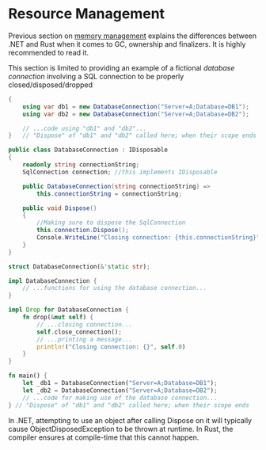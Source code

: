 # Resource Management

Previous section on [memory management] explains the differences between .NET
and Rust when it comes to GC, ownership and finalizers. It is highly recommended
to read it.

This section is limited to providing an example of a fictional
_database connection_ involving a SQL connection to be properly
closed/disposed/dropped

```csharp
{
    using var db1 = new DatabaseConnection("Server=A;Database=DB1");
    using var db2 = new DatabaseConnection("Server=A;Database=DB2");

    // ...code using "db1" and "db2"...
}   // "Dispose" of "db1" and "db2" called here; when their scope ends

public class DatabaseConnection : IDisposable
{
    readonly string connectionString;
    SqlConnection connection; //this implements IDisposable

    public DatabaseConnection(string connectionString) =>
        this.connectionString = connectionString;

    public void Dispose()
    {
        //Making sure to dispose the SqlConnection
        this.connection.Dispose();
        Console.WriteLine("Closing connection: {this.connectionString}");
    }
}
```

```rust
struct DatabaseConnection(&'static str);

impl DatabaseConnection {
    // ...functions for using the database connection...
}

impl Drop for DatabaseConnection {
    fn drop(&mut self) {
        // ...closing connection...
        self.close_connection();
        // ...printing a message...
        println!("Closing connection: {}", self.0)
    }
}

fn main() {
    let _db1 = DatabaseConnection("Server=A;Database=DB1");
    let _db2 = DatabaseConnection("Server=A;Database=DB2");
    // ...code for making use of the database connection...
} // "Dispose" of "db1" and "db2" called here; when their scope ends
```

In .NET, attempting to use an object after calling Dispose on it will typically
cause ObjectDisposedException to be thrown at runtime. In Rust, the compiler
ensures at compile-time that this cannot happen.

[memory management]: ../memory-management/index.md
